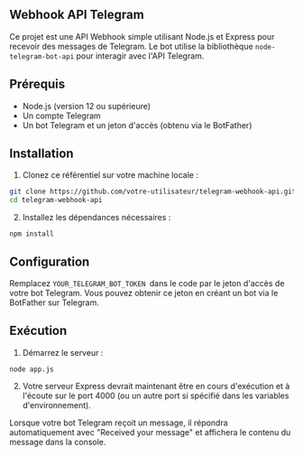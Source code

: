 ## Webhook API Telegram ##

Ce projet est une API Webhook simple utilisant Node.js et Express pour recevoir des messages de Telegram. Le bot utilise la bibliothèque `node-telegram-bot-api` pour interagir avec l'API Telegram.

## Prérequis

- Node.js (version 12 ou supérieure)
- Un compte Telegram
- Un bot Telegram et un jeton d'accès (obtenu via le BotFather)

## Installation

1. Clonez ce référentiel sur votre machine locale :

```bash
git clone https://github.com/votre-utilisateur/telegram-webhook-api.git
cd telegram-webhook-api
```

2. Installez les dépendances nécessaires :

``` npm install ```

## Configuration 
Remplacez ```YOUR_TELEGRAM_BOT_TOKEN ```dans le code par le jeton d'accès de votre bot Telegram. Vous pouvez obtenir ce jeton en créant un bot via le BotFather sur Telegram.

## Exécution
1. Démarrez le serveur :

```node app.js ```

2. Votre serveur Express devrait maintenant être en cours d'exécution et à l'écoute sur le port 4000 (ou un autre port si spécifié dans les variables d'environnement).

Lorsque votre bot Telegram reçoit un message, il répondra automatiquement avec "Received your message" et affichera le contenu du message dans la console.

